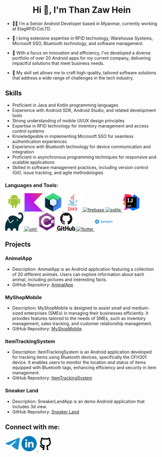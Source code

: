 <h1 align="center">Hi 👋, I'm Than Zaw Hein</h1>

- 👨‍💻 I’m a Senior Android Developer based in Myanmar, currently working at EtagRFID.CoLTD.

- 🔧 I bring extensive expertise in RFID technology, Warehouse Systems, Microsoft SSO, Bluetooth technology, and software management.

- 📱 With a focus on innovation and efficiency, I've developed a diverse portfolio of over 20 Android apps for my current company, delivering impactful solutions that meet business needs.

- 🚀 My skill set allows me to craft high-quality, tailored software solutions that address a wide range of challenges in the tech industry.

## Skills

- Proficient in Java and Kotlin programming languages
- Experience with Android SDK, Android Studio, and related development tools
- Strong understanding of mobile UI/UX design principles
- Expertise in RFID technology for inventory management and access control systems
- Knowledgeable in implementing Microsoft SSO for seamless authentication experiences
- Experience with Bluetooth technology for device communication and integration
- Proficient in asynchronous programming techniques for responsive and scalable applications
- Skilled in software management practices, including version control (Git), issue tracking, and agile methodologies


<h3 align="left">Languages and Tools:</h3>
<p align="left">
    <a href="https://developer.android.com" target="_blank"> 
        <img src="https://raw.githubusercontent.com/devicons/devicon/master/icons/android/android-original-wordmark.svg" alt="android" width="60" height="60"/> 
    </a>
    <a href="https://kotlinlang.org" target="_blank"> 
        <img src="/kotlin.svg" alt="kotlin" width="60" height="60"/> 
    </a>
    <a href="https://developer.android.com/jetpack/compose" target="_blank"> 
        <img src="/jetpackcompose.svg" alt="jetpack compose" width="60" height="60"/> 
    </a>
    <a href="https://www.java.com" target="_blank"> 
        <img src="https://raw.githubusercontent.com/devicons/devicon/master/icons/java/java-original-wordmark.svg" alt="java" width="60" height="60"/> 
    </a>
    <a href="https://firebase.google.com/" target="_blank"> 
        <img src="https://www.vectorlogo.zone/logos/firebase/firebase-icon.svg" alt="firebase" width="60" height="60"/> 
    </a>
    <a href="https://www.sqlite.org/" target="_blank"> 
        <img src="https://www.vectorlogo.zone/logos/sqlite/sqlite-icon.svg" alt="sqlite" width="60" height="60"/> 
    </a>
    <a href="https://www.jetbrains.com/idea/" target="_blank"> 
        <img src="/intellij.svg" alt="intellij" width="60" height="60"/> 
    </a>
    <a href="https://gradle.org/" target="_blank"> 
        <img src="/gradle.svg" alt="gradle" width="60" height="60"/> 
    </a>
    <a href="https://www.w3schools.com/xml/" target="_blank"> 
        <img src="https://www.vectorlogo.zone/logos/w3c_xml/w3c_xml-icon.svg" alt="xml" width="60" height="60"/> 
    </a>
    <a href="https://learn.microsoft.com/en-us/dotnet/csharp/" target="_blank"> 
        <img src="https://raw.githubusercontent.com/devicons/devicon/master/icons/csharp/csharp-original.svg" alt="csharp" width="60" height="60"/> 
    </a>
    <a href="https://github.com/" target="_blank"> 
        <img src="https://raw.githubusercontent.com/devicons/devicon/master/icons/github/github-original-wordmark.svg" alt="github" width="60" height="60"/> 
    </a>
    <a href="https://flutter.dev/" target="_blank"> 
        <img src="https://www.vectorlogo.zone/logos/flutterio/flutterio-icon.svg" alt="flutter" width="60" height="60"/> 
    </a>
    <a href="https://dotnet.microsoft.com/apps/xamarin" target="_blank"> 
        <img src="https://raw.githubusercontent.com/devicons/devicon/master/icons/xamarin/xamarin-original-wordmark.svg" alt="xamarin" width="60" height="60"/> 
    </a>
</p>


## Projects

### AnimalApp
- Description: AnimalApp is an Android application featuring a collection of 20 different animals. Users can explore information about each animal, including pictures and interesting facts.
- GitHub Repository: [AnimalApp](https://github.com/Than-Zaw-Hein/AnimalApp.git)

### MyShopMobile
- Description: MyShopMobile is designed to assist small and medium-sized enterprises (SMEs) in managing their businesses efficiently. It provides features tailored to the needs of SMEs, such as inventory management, sales tracking, and customer relationship management.
- GitHub Repository: [MyShopMobile](https://github.com/Than-Zaw-Hein/MyShopMobile.git)

### ItemTrackingSystem
- Description: ItemTrackingSystem is an Android application developed for tracking items using Bluetooth devices, specifically the CFH301 device. It enables users to monitor the location and status of items equipped with Bluetooth tags, enhancing efficiency and security in item management.
- GitHub Repository: [ItemTrackingSystem](https://github.com/Than-Zaw-Hein/ItemTrackingSystem.git)

### Sneaker Land
- Description: SneakerLandApp is an demo Android application that includes 3d view.
- GitHub Repository: [Sneaker Land](https://github.com/Than-Zaw-Hein/SneakerLand.git)

## Connect with me:
<a href="https://t.me/Thanzawhein997"><img src="profile/Telegram.svg" width="50px" /></a>
<a href="https://www.linkedin.com/in/than-zaw-hein-081517190"><img src="profile/Linkedin.svg" width="50px" />
<a href="https://github.com/Than-Zaw-Hein"><img src="profile/GitHub.svg" width="50px" /></a>

